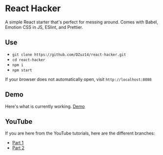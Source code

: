 # React Hacker

A simple React starter that's perfect for messing around. Comes with Babel, Emotion CSS in JS, ESlint, and Prettier.

## Use

- `git clone https://github.com/DZuz14/react-hacker.git`
- `cd react-hacker`
- `npm i`
- `npm start`

If your browser does not automatically open, visit `http://localhost:8080`

## Demo

Here's what is currently working. [Demo]()

## YouTube

If you are here from the YouTube tutorials, here are the different branches:

- [Part 1](https://github.com/DZuz14/react-node-netflix/tree/part-1)
- [Part 2](https://github.com/DZuz14/react-node-netflix/tree/part-2)
